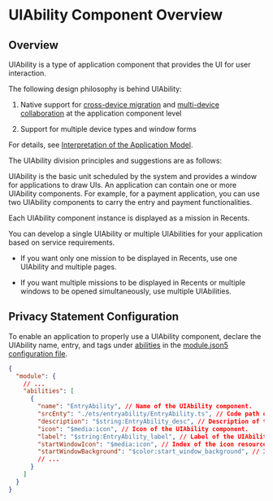# UIAbility Component Overview


## Overview

UIAbility is a type of application component that provides the UI for user interaction.

The following design philosophy is behind UIAbility:

1. Native support for [cross-device migration](hop-cross-device-migration.md) and [multi-device collaboration](hop-multi-device-collaboration.md) at the application component level

2. Support for multiple device types and window forms

For details, see [Interpretation of the Application Model](application-model-description.md).

The UIAbility division principles and suggestions are as follows:

UIAbility is the basic unit scheduled by the system and provides a window for applications to draw UIs. An application can contain one or more UIAbility components. For example, for a payment application, you can use two UIAbility components to carry the entry and payment functionalities.

Each UIAbility component instance is displayed as a mission in Recents.

You can develop a single UIAbility or multiple UIAbilities for your application based on service requirements.

- If you want only one mission to be displayed in Recents, use one UIAbility and multiple pages.

- If you want multiple missions to be displayed in Recents or multiple windows to be opened simultaneously, use multiple UIAbilities.

## Privacy Statement Configuration

To enable an application to properly use a UIAbility component, declare the UIAbility name, entry, and tags under [abilities](../quick-start/module-configuration-file.md#abilities) in the [module.json5 configuration file](../quick-start/module-configuration-file.md).


```json
{
  "module": {
    // ...
    "abilities": [
      {
        "name": "EntryAbility", // Name of the UIAbility component.
        "srcEnty": "./ets/entryability/EntryAbility.ts", // Code path of the UIAbility component.
        "description": "$string:EntryAbility_desc", // Description of the UIAbility component.
        "icon": "$media:icon", // Icon of the UIAbility component.
        "label": "$string:EntryAbility_label", // Label of the UIAbility component.
        "startWindowIcon": "$media:icon", // Index of the icon resource file.
        "startWindowBackground": "$color:start_window_background", // Index of the background color resource file.
        // ...
      }
    ]
  }
}
```
